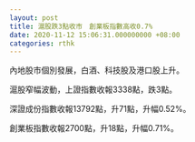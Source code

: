 ```yaml
---
layout: post
title: 滬股跌3點收市　創業板指數高收0.7%
date: 2020-11-12 15:06:31.000000000 +08:00
categories: rthk
---
```


內地股市個別發展，白酒、科技股及港口股上升。

滬股窄幅波動，上證指數收報3338點，跌3點。

深證成份指數收報13792點，升71點，升幅0.52%。

創業板指數收報2700點，升18點，升幅0.71%。
